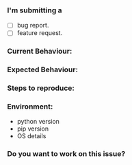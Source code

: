 ### I'm submitting a 
- [ ] bug report.
- [ ] feature request.

### Current Behaviour:
<!-- Describe about the bug -->

### Expected Behaviour:
<!-- Describe what will happen if bug is removed -->

### Steps to reproduce:
<!-- If you can then please provide the steps to reproduce the bug -->

### Environment:
<!-- Please provide the following environment details --> 
* python version
* pip version
* OS details

### Do you want to work on this issue?
<!-- yes/no -->
